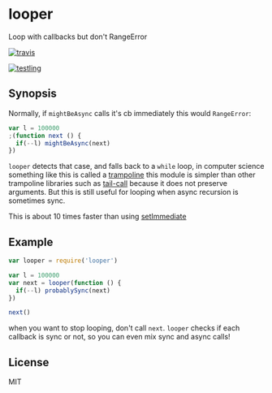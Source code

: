 # looper

Loop with callbacks but don't RangeError

[![travis](https://travis-ci.org/dominictarr/looper.png?branch=master)
](https://travis-ci.org/dominictarr/looper)

[![testling](http://ci.testling.com/dominictarr/looper.png)
](http://ci.testling.com/dominictarr/looper)

## Synopsis

Normally, if `mightBeAsync` calls it's cb immediately
this would `RangeError`:

``` js
var l = 100000
;(function next () {
  if(--l) mightBeAsync(next)
})
```

`looper` detects that case, and falls back to a `while` loop,
in computer science something like this is called a [trampoline](https://en.wikipedia.org/wiki/Trampoline_(computing))
this module is simpler than other trampoline libraries such as [tail-call](https://github.com/Gozala/js-tail-call)
because it does not preserve arguments. But this is still useful
for looping when  async recursion is sometimes sync.

This is about 10 times faster than using [setImmediate](http://devdocs.io/node~6_lts/timers#timers_setimmediate_callback_args)

## Example

``` js
var looper = require('looper')

var l = 100000
var next = looper(function () {
  if(--l) probablySync(next)
})

next()
```

when you want to stop looping, don't call `next`.
`looper` checks if each callback is sync or not,
so you can even mix sync and async calls!

## License

MIT

